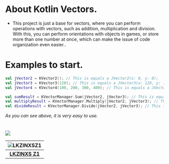 # About Kotlin Vectors.
* This project is just a base for vectors, where you can perform operations with vectors, such as addition, multiplication and division. With this, you can perform orientations with objects in games, or store more than one number at once, which can make the issue of code organization even easier..

# Examples to start.
```kotlin
val jVector2 = KVector2(); // This is equals a JVector2(x: 0, y: 0);
val jVector3 = KVector3(120); // This is equals a JVector3(x: 120, y: 120, z: 120);
val jVector4 = KVector4(100, 200, 300, 400); // This is equals a JVector4(x: 100, y: 200, z: 300, w: 400);

val sumResult = KVectorManager.Sum(jVector2, jVector3); // This is equals a JVector2(x: x1 + x2, y: y1 + y2);
val multiplyResult = KVectorManager.Multiply(jVector2, jVector3); // This is equals a JVector2(x: x1 * x2, y: y1 * y2);
val divideResult = KVectorManager.Divide(jVector2, jVector3); // This is equals a JVector2(x: x1 / x2, y: y1 / y2);
```
*As you can see above, it is very easy to use.*

#

![](https://img.shields.io/badge/SPECIAL_THANKS--blue.svg)

| ![LKZINXSZ1](https://avatars.githubusercontent.com/u/154808142?v=4&s=200) |
|:---:|
| **[LKZINXS Z1](https://github.com/LKZINXSZ1DEV)** |
